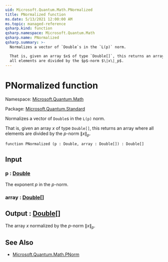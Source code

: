 ```yaml
---
uid: Microsoft.Quantum.Math.PNormalized
title: PNormalized function
ms.date: 5/13/2021 12:00:00 AM
ms.topic: managed-reference
qsharp.kind: function
qsharp.namespace: Microsoft.Quantum.Math
qsharp.name: PNormalized
qsharp.summary: >-
  Normalizes a vector of `Double`s in the `L(p)` norm.

  That is, given an array $x$ of type `Double[]`, this returns an array where
  all elements are divided by the $p$-norm $\|x\|_p$.
---
```


# PNormalized function

Namespace: [Microsoft.Quantum.Math](xref:Microsoft.Quantum.Math)

Package: [Microsoft.Quantum.Standard](https://nuget.org/packages/Microsoft.Quantum.Standard)


Normalizes a vector of `Double`s in the `L(p)` norm.That is, given an array $x$ of type `Double[]`, this returns an array whereall elements are divided by the $p$-norm $\|x\|_p$.

```qsharp
function PNormalized (p : Double, array : Double[]) : Double[]
```


## Input

### p : [Double](xref:microsoft.quantum.qsharp.valueliterals#double-literals)

The exponent $p$ in the $p$-norm.


### array : [Double](xref:microsoft.quantum.qsharp.valueliterals#double-literals)[]





## Output : [Double](xref:microsoft.quantum.qsharp.valueliterals#double-literals)[]

The array $x$ normalized by the $p$-norm $\|x\|_p$.

## See Also

- [Microsoft.Quantum.Math.PNorm](xref:Microsoft.Quantum.Math.PNorm)